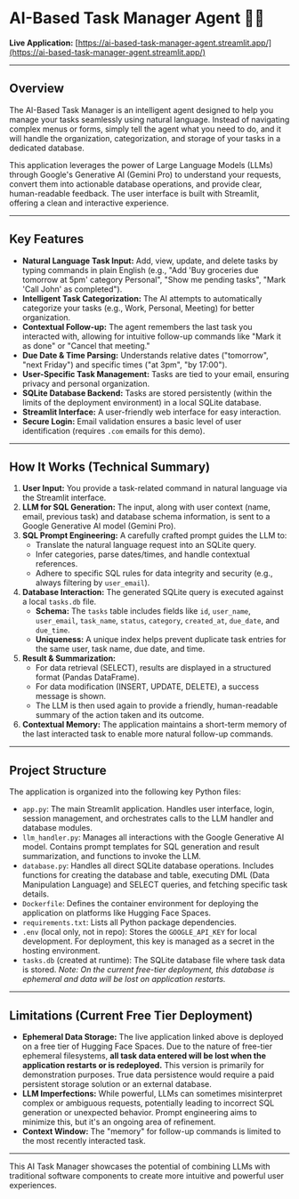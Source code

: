 # AI-Based Task Manager Agent 🤖📝

**Live Application:** [https://ai-based-task-manager-agent.streamlit.app/](https://ai-based-task-manager-agent.streamlit.app/)

---

## Overview

The AI-Based Task Manager is an intelligent agent designed to help you manage your tasks seamlessly using natural language. Instead of navigating complex menus or forms, simply tell the agent what you need to do, and it will handle the organization, categorization, and storage of your tasks in a dedicated database.

This application leverages the power of Large Language Models (LLMs) through Google's Generative AI (Gemini Pro) to understand your requests, convert them into actionable database operations, and provide clear, human-readable feedback. The user interface is built with Streamlit, offering a clean and interactive experience.

---

## Key Features

*   **Natural Language Task Input:** Add, view, update, and delete tasks by typing commands in plain English (e.g., "Add 'Buy groceries due tomorrow at 5pm' category Personal", "Show me pending tasks", "Mark 'Call John' as completed").
*   **Intelligent Task Categorization:** The AI attempts to automatically categorize your tasks (e.g., Work, Personal, Meeting) for better organization.
*   **Contextual Follow-up:** The agent remembers the last task you interacted with, allowing for intuitive follow-up commands like "Mark it as done" or "Cancel that meeting."
*   **Due Date & Time Parsing:** Understands relative dates ("tomorrow", "next Friday") and specific times ("at 3pm", "by 17:00").
*   **User-Specific Task Management:** Tasks are tied to your email, ensuring privacy and personal organization.
*   **SQLite Database Backend:** Tasks are stored persistently (within the limits of the deployment environment) in a local SQLite database.
*   **Streamlit Interface:** A user-friendly web interface for easy interaction.
*   **Secure Login:** Email validation ensures a basic level of user identification (requires `.com` emails for this demo).

---

## How It Works (Technical Summary)

1.  **User Input:** You provide a task-related command in natural language via the Streamlit interface.
2.  **LLM for SQL Generation:** The input, along with user context (name, email, previous task) and database schema information, is sent to a Google Generative AI model (Gemini Pro).
3.  **SQL Prompt Engineering:** A carefully crafted prompt guides the LLM to:
    *   Translate the natural language request into an SQLite query.
    *   Infer categories, parse dates/times, and handle contextual references.
    *   Adhere to specific SQL rules for data integrity and security (e.g., always filtering by `user_email`).
4.  **Database Interaction:** The generated SQLite query is executed against a local `tasks.db` file.
    *   **Schema:** The `tasks` table includes fields like `id`, `user_name`, `user_email`, `task_name`, `status`, `category`, `created_at`, `due_date`, and `due_time`.
    *   **Uniqueness:** A unique index helps prevent duplicate task entries for the same user, task name, due date, and time.
5.  **Result & Summarization:**
    *   For data retrieval (SELECT), results are displayed in a structured format (Pandas DataFrame).
    *   For data modification (INSERT, UPDATE, DELETE), a success message is shown.
    *   The LLM is then used again to provide a friendly, human-readable summary of the action taken and its outcome.
6.  **Contextual Memory:** The application maintains a short-term memory of the last interacted task to enable more natural follow-up commands.

---

## Project Structure

The application is organized into the following key Python files:

*   `app.py`: The main Streamlit application. Handles user interface, login, session management, and orchestrates calls to the LLM handler and database modules.
*   `llm_handler.py`: Manages all interactions with the Google Generative AI model. Contains prompt templates for SQL generation and result summarization, and functions to invoke the LLM.
*   `database.py`: Handles all direct SQLite database operations. Includes functions for creating the database and table, executing DML (Data Manipulation Language) and SELECT queries, and fetching specific task details.
*   `Dockerfile`: Defines the container environment for deploying the application on platforms like Hugging Face Spaces.
*   `requirements.txt`: Lists all Python package dependencies.
*   `.env` (local only, not in repo): Stores the `GOOGLE_API_KEY` for local development. For deployment, this key is managed as a secret in the hosting environment.
*   `tasks.db` (created at runtime): The SQLite database file where task data is stored. *Note: On the current free-tier deployment, this database is ephemeral and data will be lost on application restarts.*

---

## Limitations (Current Free Tier Deployment)

*   **Ephemeral Data Storage:** The live application linked above is deployed on a free tier of Hugging Face Spaces. Due to the nature of free-tier ephemeral filesystems, **all task data entered will be lost when the application restarts or is redeployed.** This version is primarily for demonstration purposes. True data persistence would require a paid persistent storage solution or an external database.
*   **LLM Imperfections:** While powerful, LLMs can sometimes misinterpret complex or ambiguous requests, potentially leading to incorrect SQL generation or unexpected behavior. Prompt engineering aims to minimize this, but it's an ongoing area of refinement.
*   **Context Window:** The "memory" for follow-up commands is limited to the most recently interacted task.

---

This AI Task Manager showcases the potential of combining LLMs with traditional software components to create more intuitive and powerful user experiences.
